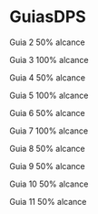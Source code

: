 # GuiasDPS

Guia 2  50% alcance

Guia 3  100% alcance

Guia 4  50% alcance

Guia 5  100% alcance

Guia 6  50% alcance

Guia 7  100% alcance

Guia 8  50% alcance

Guia 9  50% alcance

Guia 10  50% alcance

Guia 11  50% alcance

